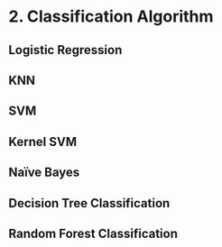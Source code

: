 #	2.	Classification Algorithm

## Logistic Regression

## KNN
## SVM
## Kernel SVM
## Naïve Bayes
## Decision Tree Classification
## Random Forest Classification
